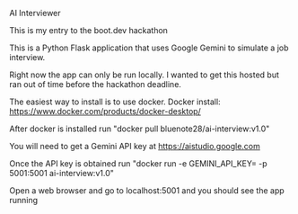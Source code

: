 AI Interviewer

This is my entry to the boot.dev hackathon

This is a Python Flask application that uses Google Gemini to simulate a job interview.

Right now the app can only be run locally. I wanted to get this hosted but ran out of time before the hackathon deadline.

The easiest way to install is to use docker. Docker install: https://www.docker.com/products/docker-desktop/

After docker is installed run "docker pull bluenote28/ai-interview:v1.0"

You will need to get a Gemini API key at https://aistudio.google.com

Once the API key is obtained run "docker run -e GEMINI_API_KEY=<your-api-key> -p 5001:5001 ai-interview:v1.0"

Open a web browser and go to localhost:5001 and you should see the app running
